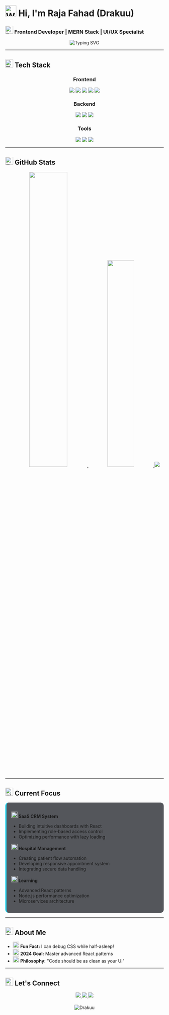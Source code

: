 # <img src="https://raw.githubusercontent.com/Tarikul-Islam-Anik/Animated-Fluent-Emojis/master/Emojis/Hand%20gestures/Waving%20Hand.png" alt="Waving Hand" width="35" height="35" /> Hi, I'm Raja Fahad (Drakuu)  

### <img src="https://raw.githubusercontent.com/Tarikul-Islam-Anik/Animated-Fluent-Emojis/master/Emojis/Travel%20and%20places/Rocket.png" alt="Rocket" width="25" height="25" /> Frontend Developer | MERN Stack | UI/UX Specialist

<div align="center">
  <img src="https://readme-typing-svg.herokuapp.com?font=Fira+Code&weight=700&size=24&duration=3500&pause=1000&color=22C3EE&center=true&vCenter=true&width=600&lines=Digital+Experience+Architect;Pixel+Perfectionist;Problem+Solver;Continuous+Learner" alt="Typing SVG" />
</div>

---

## <img src="https://raw.githubusercontent.com/Tarikul-Islam-Anik/Animated-Fluent-Emojis/master/Emojis/Objects/Toolbox.png" alt="Toolbox" width="25" height="25" /> Tech Stack

<div align="center">
  
  ### Frontend
  <div>
    <img src="https://img.shields.io/badge/React-20232A?style=for-the-badge&logo=react&logoColor=61DAFB" />
    <img src="https://img.shields.io/badge/Next.js-000000?style=for-the-badge&logo=nextdotjs&logoColor=white" />
    <img src="https://img.shields.io/badge/JavaScript-F7DF1E?style=for-the-badge&logo=javascript&logoColor=black" />
    <img src="https://img.shields.io/badge/Tailwind_CSS-38B2AC?style=for-the-badge&logo=tailwind-css&logoColor=white" />
    <img src="https://img.shields.io/badge/Framer_Motion-0055FF?style=for-the-badge&logo=framer&logoColor=white" />
  </div>
  
  ### Backend
  <div>
    <img src="https://img.shields.io/badge/Node.js-339933?style=for-the-badge&logo=nodedotjs&logoColor=white" />
    <img src="https://img.shields.io/badge/Express.js-000000?style=for-the-badge&logo=express&logoColor=white" />
    <img src="https://img.shields.io/badge/MongoDB-47A248?style=for-the-badge&logo=mongodb&logoColor=white" />
  </div>
  
  ### Tools
  <div>
    <img src="https://img.shields.io/badge/Git-F05032?style=for-the-badge&logo=git&logoColor=white" />
    <img src="https://img.shields.io/badge/VS_Code-007ACC?style=for-the-badge&logo=visual-studio-code&logoColor=white" />
    <img src="https://img.shields.io/badge/Figma-F24E1E?style=for-the-badge&logo=figma&logoColor=white" />
  </div>
</div>

---

## <img src="https://raw.githubusercontent.com/Tarikul-Islam-Anik/Animated-Fluent-Emojis/master/Emojis/Objects/Bar%20Chart.png" alt="Bar Chart" width="25" height="25" /> GitHub Stats

<div align="center">
  <a href="https://github.com/Drakuu">
    <img width="49%" src="https://github-readme-stats.vercel.app/api?username=Drakuu&show_icons=true&theme=radical&bg_color=0d1117&hide_border=true" />
    <img width="41%" src="https://github-readme-stats.vercel.app/api/top-langs/?username=Drakuu&layout=compact&theme=radical&bg_color=0d1117&hide_border=true" />
  </a>
  
  <img src="https://github-readme-streak-stats.herokuapp.com/?user=Drakuu&theme=radical&background=0d1117&hide_border=true" />
</div>

---

## <img src="https://raw.githubusercontent.com/Tarikul-Islam-Anik/Animated-Fluent-Emojis/master/Emojis/Objects/Fire.png" alt="Fire" width="25" height="25" /> Current Focus

<div style="background: rgba(13,17,23,0.7); padding: 15px; border-radius: 10px; border-left: 4px solid #22d3ee;">
  
  **<img src="https://raw.githubusercontent.com/Tarikul-Islam-Anik/Animated-Fluent-Emojis/master/Emojis/Objects/Desktop%20Computer.png" alt="Desktop Computer" width="20" height="20" /> SaaS CRM System**  
  - Building intuitive dashboards with React  
  - Implementing role-based access control  
  - Optimizing performance with lazy loading  
  
  **<img src="https://raw.githubusercontent.com/Tarikul-Islam-Anik/Animated-Fluent-Emojis/master/Emojis/Objects/Hospital.png" alt="Hospital" width="20" height="20" /> Hospital Management**  
  - Creating patient flow automation  
  - Developing responsive appointment system  
  - Integrating secure data handling  
  
  **<img src="https://raw.githubusercontent.com/Tarikul-Islam-Anik/Animated-Fluent-Emojis/master/Emojis/Objects/Books.png" alt="Books" width="20" height="20" /> Learning**  
  - Advanced React patterns  
  - Node.js performance optimization  
  - Microservices architecture  
</div>

---

## <img src="https://raw.githubusercontent.com/Tarikul-Islam-Anik/Animated-Fluent-Emojis/master/Emojis/Symbols/Sparkles.png" alt="Sparkles" width="25" height="25" /> About Me

- <img src="https://raw.githubusercontent.com/Tarikul-Islam-Anik/Animated-Fluent-Emojis/master/Emojis/Symbols/Comet.png" alt="Comet" width="20" height="20" /> **Fun Fact:** I can debug CSS while half-asleep!
- <img src="https://raw.githubusercontent.com/Tarikul-Islam-Anik/Animated-Fluent-Emojis/master/Emojis/Objects/Calendar.png" alt="Calendar" width="20" height="20" /> **2024 Goal:** Master advanced React patterns
- <img src="https://raw.githubusercontent.com/Tarikul-Islam-Anik/Animated-Fluent-Emojis/master/Emojis/Objects/Memo.png" alt="Memo" width="20" height="20" /> **Philosophy:** "Code should be as clean as your UI"

---

## <img src="https://raw.githubusercontent.com/Tarikul-Islam-Anik/Animated-Fluent-Emojis/master/Emojis/Hand%20gestures/Handshake.png" alt="Handshake" width="25" height="25" /> Let's Connect

<div align="center">
  <a href="https://www.linkedin.com/in/raja-fahad-5a414328b">
    <img src="https://img.shields.io/badge/LinkedIn-0A66C2?style=for-the-badge&logo=linkedin&logoColor=white" />
  </a>
  <a href="https://github.com/Drakuu">
    <img src="https://img.shields.io/badge/GitHub-181717?style=for-the-badge&logo=github&logoColor=white" />
  </a>
  <a href="mailto:your-email@example.com">
    <img src="https://img.shields.io/badge/Email-EA4335?style=for-the-badge&logo=gmail&logoColor=white" />
  </a>
</div>

<div align="center" style="margin-top: 20px;">
  <img src="https://komarev.com/ghpvc/?username=Drakuu&label=Profile+Views&color=0d1117&style=flat" alt="Drakuu" />
</div>
